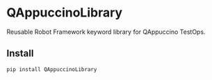 # QAppuccinoLibrary

Reusable Robot Framework keyword library for QAppuccino TestOps.

## Install

```bash
pip install QAppuccinoLibrary
